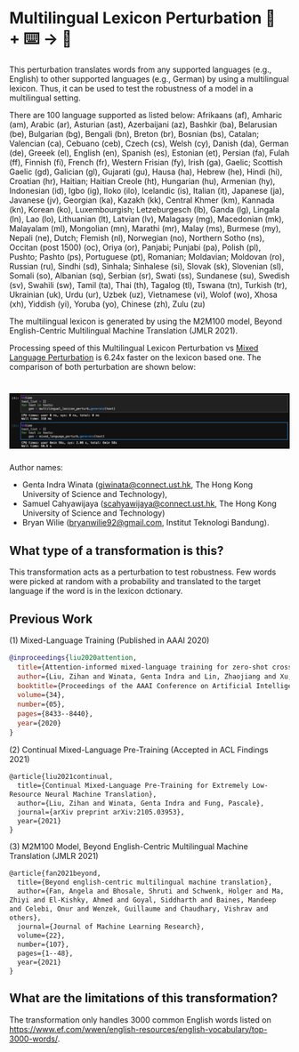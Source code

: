 # Multilingual Lexicon Perturbation 🦎  + ⌨️ → 🐍
This perturbation translates words from any supported languages (e.g., English) to other supported languages (e.g., German) by using a multilingual lexicon. Thus, it can be used to test the robustness of a model in a multilingual setting. 

There are 100 language supported as listed below:
Afrikaans (af), Amharic (am), Arabic (ar), Asturian (ast), Azerbaijani (az), Bashkir (ba), Belarusian (be), Bulgarian (bg), Bengali (bn),
Breton (br), Bosnian (bs), Catalan; Valencian (ca), Cebuano (ceb), Czech (cs), Welsh (cy), Danish (da), German (de), Greeek (el), English (en),
Spanish (es), Estonian (et), Persian (fa), Fulah (ff), Finnish (fi), French (fr), Western Frisian (fy), Irish (ga), Gaelic; Scottish Gaelic (gd),
Galician (gl), Gujarati (gu), Hausa (ha), Hebrew (he), Hindi (hi), Croatian (hr), Haitian; Haitian Creole (ht), Hungarian (hu), Armenian (hy),
Indonesian (id), Igbo (ig), Iloko (ilo), Icelandic (is), Italian (it), Japanese (ja), Javanese (jv), Georgian (ka), Kazakh (kk), Central Khmer (km),
Kannada (kn), Korean (ko), Luxembourgish; Letzeburgesch (lb), Ganda (lg), Lingala (ln), Lao (lo), Lithuanian (lt), Latvian (lv), Malagasy (mg),
Macedonian (mk), Malayalam (ml), Mongolian (mn), Marathi (mr), Malay (ms), Burmese (my), Nepali (ne), Dutch; Flemish (nl), Norwegian (no),
Northern Sotho (ns), Occitan (post 1500) (oc), Oriya (or), Panjabi; Punjabi (pa), Polish (pl), Pushto; Pashto (ps), Portuguese (pt),
Romanian; Moldavian; Moldovan (ro), Russian (ru), Sindhi (sd), Sinhala; Sinhalese (si), Slovak (sk), Slovenian (sl), Somali (so), Albanian (sq),
Serbian (sr), Swati (ss), Sundanese (su), Swedish (sv), Swahili (sw), Tamil (ta), Thai (th), Tagalog (tl), Tswana (tn), Turkish (tr),
Ukrainian (uk), Urdu (ur), Uzbek (uz), Vietnamese (vi), Wolof (wo), Xhosa (xh), Yiddish (yi), Yoruba (yo), Chinese (zh), Zulu (zu)

The multilingual lexicon is generated by using the M2M100 model, Beyond English-Centric Multilingual Machine Translation (JMLR 2021). 

Processing speed of this Multilingual Lexicon Perturbation vs [Mixed Language Perturbation](https://github.com/gentaiscool/NL-Augmenter/tree/mixed_language_perturbation/transformations/mixed_language_perturbation) is 6.24x faster on the lexicon based one. The comparison of both perturbation are shown below:
<h1 align="center">
  <img src="img/speed_comparison.jpeg"/>
</h1>

Author names:
- Genta Indra Winata (giwinata@connect.ust.hk, The Hong Kong University of Science and Technology),
- Samuel Cahyawijaya (scahyawijaya@connect.ust.hk, The Hong Kong University of Science and Technology)
- Bryan Wilie (bryanwilie92@gmail.com, Institut Teknologi Bandung).

## What type of a transformation is this?
This transformation acts as a perturbation to test robustness. Few words were picked at random with a probability and translated to the target language if the word is in the lexicon dctionary.

## Previous Work
(1) Mixed-Language Training (Published in AAAI 2020)
```bibtex
@inproceedings{liu2020attention,
  title={Attention-informed mixed-language training for zero-shot cross-lingual task-oriented dialogue systems},
  author={Liu, Zihan and Winata, Genta Indra and Lin, Zhaojiang and Xu, Peng and Fung, Pascale},
  booktitle={Proceedings of the AAAI Conference on Artificial Intelligence},
  volume={34},
  number={05},
  pages={8433--8440},
  year={2020}
}
```
(2) Continual Mixed-Language Pre-Training (Accepted in ACL Findings 2021)
```
@article{liu2021continual,
  title={Continual Mixed-Language Pre-Training for Extremely Low-Resource Neural Machine Translation},
  author={Liu, Zihan and Winata, Genta Indra and Fung, Pascale},
  journal={arXiv preprint arXiv:2105.03953},
  year={2021}
}
```
(3) M2M100 Model, Beyond English-Centric Multilingual Machine Translation (JMLR 2021)
```
@article{fan2021beyond,
  title={Beyond english-centric multilingual machine translation},
  author={Fan, Angela and Bhosale, Shruti and Schwenk, Holger and Ma, Zhiyi and El-Kishky, Ahmed and Goyal, Siddharth and Baines, Mandeep and Celebi, Onur and Wenzek, Guillaume and Chaudhary, Vishrav and others},
  journal={Journal of Machine Learning Research},
  volume={22},
  number={107},
  pages={1--48},
  year={2021}
}

```

## What are the limitations of this transformation?
The transformation only handles 3000 common English words listed on https://www.ef.com/wwen/english-resources/english-vocabulary/top-3000-words/.
